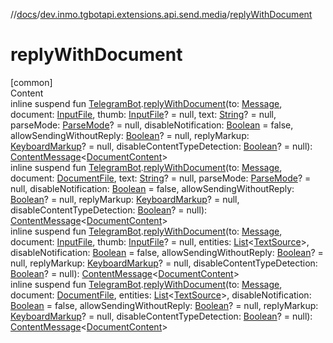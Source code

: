 //[docs](../../index.md)/[dev.inmo.tgbotapi.extensions.api.send.media](index.md)/[replyWithDocument](reply-with-document.md)



# replyWithDocument  
[common]  
Content  
inline suspend fun [TelegramBot](../dev.inmo.tgbotapi.bot/index.md#%5Bdev.inmo.tgbotapi.bot%2FTelegramBot%2F%2F%2FPointingToDeclaration%2F%5D%2FClasslikes%2F625018081).[replyWithDocument](reply-with-document.md)(to: [Message](../dev.inmo.tgbotapi.types.message.abstracts/-message/index.md), document: [InputFile](../dev.inmo.tgbotapi.requests.abstracts/-input-file/index.md), thumb: [InputFile](../dev.inmo.tgbotapi.requests.abstracts/-input-file/index.md)? = null, text: [String](https://kotlinlang.org/api/latest/jvm/stdlib/kotlin/-string/index.html)? = null, parseMode: [ParseMode](../dev.inmo.tgbotapi.types.ParseMode/-parse-mode/index.md)? = null, disableNotification: [Boolean](https://kotlinlang.org/api/latest/jvm/stdlib/kotlin/-boolean/index.html) = false, allowSendingWithoutReply: [Boolean](https://kotlinlang.org/api/latest/jvm/stdlib/kotlin/-boolean/index.html)? = null, replyMarkup: [KeyboardMarkup](../dev.inmo.tgbotapi.types.buttons/-keyboard-markup/index.md)? = null, disableContentTypeDetection: [Boolean](https://kotlinlang.org/api/latest/jvm/stdlib/kotlin/-boolean/index.html)? = null): [ContentMessage](../dev.inmo.tgbotapi.types.message.abstracts/-content-message/index.md)<[DocumentContent](../dev.inmo.tgbotapi.types.message.content.media/-document-content/index.md)>  
inline suspend fun [TelegramBot](../dev.inmo.tgbotapi.bot/index.md#%5Bdev.inmo.tgbotapi.bot%2FTelegramBot%2F%2F%2FPointingToDeclaration%2F%5D%2FClasslikes%2F625018081).[replyWithDocument](reply-with-document.md)(to: [Message](../dev.inmo.tgbotapi.types.message.abstracts/-message/index.md), document: [DocumentFile](../dev.inmo.tgbotapi.types.files/-document-file/index.md), text: [String](https://kotlinlang.org/api/latest/jvm/stdlib/kotlin/-string/index.html)? = null, parseMode: [ParseMode](../dev.inmo.tgbotapi.types.ParseMode/-parse-mode/index.md)? = null, disableNotification: [Boolean](https://kotlinlang.org/api/latest/jvm/stdlib/kotlin/-boolean/index.html) = false, allowSendingWithoutReply: [Boolean](https://kotlinlang.org/api/latest/jvm/stdlib/kotlin/-boolean/index.html)? = null, replyMarkup: [KeyboardMarkup](../dev.inmo.tgbotapi.types.buttons/-keyboard-markup/index.md)? = null, disableContentTypeDetection: [Boolean](https://kotlinlang.org/api/latest/jvm/stdlib/kotlin/-boolean/index.html)? = null): [ContentMessage](../dev.inmo.tgbotapi.types.message.abstracts/-content-message/index.md)<[DocumentContent](../dev.inmo.tgbotapi.types.message.content.media/-document-content/index.md)>  
inline suspend fun [TelegramBot](../dev.inmo.tgbotapi.bot/index.md#%5Bdev.inmo.tgbotapi.bot%2FTelegramBot%2F%2F%2FPointingToDeclaration%2F%5D%2FClasslikes%2F625018081).[replyWithDocument](reply-with-document.md)(to: [Message](../dev.inmo.tgbotapi.types.message.abstracts/-message/index.md), document: [InputFile](../dev.inmo.tgbotapi.requests.abstracts/-input-file/index.md), thumb: [InputFile](../dev.inmo.tgbotapi.requests.abstracts/-input-file/index.md)? = null, entities: [List](https://kotlinlang.org/api/latest/jvm/stdlib/kotlin.collections/-list/index.html)<[TextSource](../dev.inmo.tgbotapi.CommonAbstracts/-text-source/index.md)>, disableNotification: [Boolean](https://kotlinlang.org/api/latest/jvm/stdlib/kotlin/-boolean/index.html) = false, allowSendingWithoutReply: [Boolean](https://kotlinlang.org/api/latest/jvm/stdlib/kotlin/-boolean/index.html)? = null, replyMarkup: [KeyboardMarkup](../dev.inmo.tgbotapi.types.buttons/-keyboard-markup/index.md)? = null, disableContentTypeDetection: [Boolean](https://kotlinlang.org/api/latest/jvm/stdlib/kotlin/-boolean/index.html)? = null): [ContentMessage](../dev.inmo.tgbotapi.types.message.abstracts/-content-message/index.md)<[DocumentContent](../dev.inmo.tgbotapi.types.message.content.media/-document-content/index.md)>  
inline suspend fun [TelegramBot](../dev.inmo.tgbotapi.bot/index.md#%5Bdev.inmo.tgbotapi.bot%2FTelegramBot%2F%2F%2FPointingToDeclaration%2F%5D%2FClasslikes%2F625018081).[replyWithDocument](reply-with-document.md)(to: [Message](../dev.inmo.tgbotapi.types.message.abstracts/-message/index.md), document: [DocumentFile](../dev.inmo.tgbotapi.types.files/-document-file/index.md), entities: [List](https://kotlinlang.org/api/latest/jvm/stdlib/kotlin.collections/-list/index.html)<[TextSource](../dev.inmo.tgbotapi.CommonAbstracts/-text-source/index.md)>, disableNotification: [Boolean](https://kotlinlang.org/api/latest/jvm/stdlib/kotlin/-boolean/index.html) = false, allowSendingWithoutReply: [Boolean](https://kotlinlang.org/api/latest/jvm/stdlib/kotlin/-boolean/index.html)? = null, replyMarkup: [KeyboardMarkup](../dev.inmo.tgbotapi.types.buttons/-keyboard-markup/index.md)? = null, disableContentTypeDetection: [Boolean](https://kotlinlang.org/api/latest/jvm/stdlib/kotlin/-boolean/index.html)? = null): [ContentMessage](../dev.inmo.tgbotapi.types.message.abstracts/-content-message/index.md)<[DocumentContent](../dev.inmo.tgbotapi.types.message.content.media/-document-content/index.md)>  



